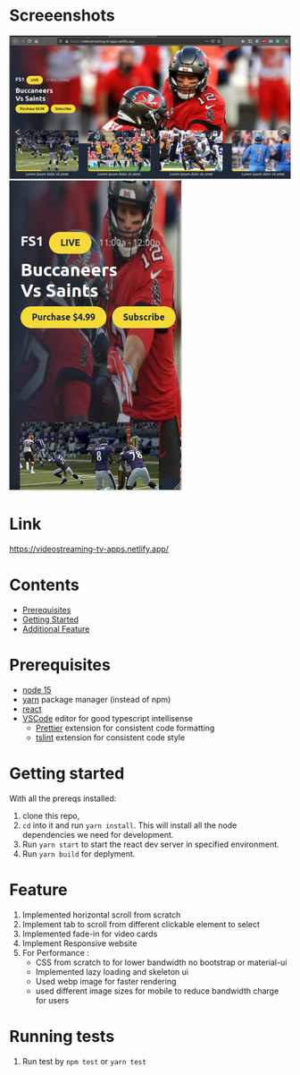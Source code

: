 # Screeenshots

![Web-Screenshot](/screenshots/web.png?raw=true "Web-Screenshot")
![Mobile-Screenshot](/screenshots/mobile.png?raw=true "Mobile Responsive")

# Link

https://videostreaming-tv-apps.netlify.app/

# Contents

- [Prerequisites](#prerequisites)
- [Getting Started](#getting-started)
- [Additional Feature](#feature)

# Prerequisites

- [node 15](https://nodejs.org/en/download/)
- [yarn](https://yarnpkg.com/en/docs/install) package manager (instead of npm)
- [react](https://reactjs.org/)
- [VSCode](https://code.visualstudio.com/download) editor for good typescript intellisense
  - [Prettier](https://marketplace.visualstudio.com/items?itemName=esbenp.prettier-vscode) extension for consistent code formatting
  - [tslint](https://marketplace.visualstudio.com/items?itemName=eg2.tslint) extension for consistent code style

# Getting started

With all the prereqs installed:

1.  clone this repo,
2.  `cd` into it and run `yarn install`. This will install all the node dependencies we need for development.
3.  Run `yarn start` to start the react dev server in specified environment.
4.  Run `yarn build` for deplyment.

# Feature

1. Implemented horizontal scroll from scratch
2. Implement tab to scroll from different clickable element to select
3. Implemented fade-in for video cards
4. Implement Responsive website
5. For Performance :
   - CSS from scratch to for lower bandwidth no bootstrap or material-ui
   - Implemented lazy loading and skeleton ui
   - Used webp image for faster rendering
   - used different image sizes for mobile to reduce bandwidth charge for users

# Running tests

1. Run test by `npm test` or `yarn test`
